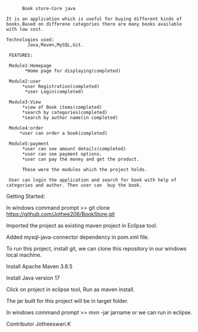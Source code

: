           Book store-Core java
       
    It is an application which is useful for buying different kinds of books.Based on differene categories there are many books available with low cost.
    
    Technologies used:
            Java,Maven,MySQL,Git.
            
     FEATURES:
     
     Module1:Homepage
           *Home page for displaying(completed)

     Module2:user
          *user Registration(completed)
           *user Login(completed)

     Module3:View
          *view of Book items(completed)
          *search by categories(completed)
          *search by author name(in completed)

     Module4:order
         *user can order a book(completed)
    
     Module5:payment
          *user can see amount details(completed)
          *user can see payment options.
          *user can pay the money and get the product.
          
          These were the modules which the project holds.
       
     User can login the application and search for book with help of categories and author. Then user can  buy the book.
     
 Getting Started:

In windows command prompt >> git clone https://github.com/Jothee206/BookStore.git

Imported the project as existing maven project in Eclipse tool.

Added mysql-java-connector dependency in pom.xml file.

To run this project, install git, we can clone this repository in our windows local machine.

Install Apache Maven 3.8.5

Install Java version 17

Click on project in eclipse tool, Run as maven install.

The jar built for this project will be in target folder.

In windows command prompt >> mvn -jar jarname or we can run in eclipse.

Contributor
       Jotheeswari.K
